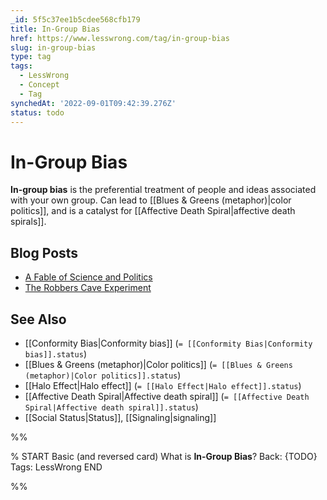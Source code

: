 ```yaml
---
_id: 5f5c37ee1b5cdee568cfb179
title: In-Group Bias
href: https://www.lesswrong.com/tag/in-group-bias
slug: in-group-bias
type: tag
tags:
  - LessWrong
  - Concept
  - Tag
synchedAt: '2022-09-01T09:42:39.276Z'
status: todo
---
```


# In-Group Bias

**In-group bias** is the preferential treatment of people and ideas associated with your own group. Can lead to [[Blues & Greens (metaphor)|color politics]], and is a catalyst for [[Affective Death Spiral|affective death spirals]].

## Blog Posts

- [A Fable of Science and Politics](http://lesswrong.com/lw/gt/a_fable_of_science_and_politics/)
- [The Robbers Cave Experiment](http://lesswrong.com/lw/lt/the_robbers_cave_experiment/)

## See Also

- [[Conformity Bias|Conformity bias]] (`= [[Conformity Bias|Conformity bias]].status`)
- [[Blues & Greens (metaphor)|Color politics]] (`= [[Blues & Greens (metaphor)|Color politics]].status`)
- [[Halo Effect|Halo effect]] (`= [[Halo Effect|Halo effect]].status`)
- [[Affective Death Spiral|Affective death spiral]] (`= [[Affective Death Spiral|Affective death spiral]].status`)
- [[Social Status|Status]], [[Signaling|signaling]]


%%

% START
Basic (and reversed card)
What is **In-Group Bias**?
Back: {TODO}
Tags: LessWrong
END

%%
	
